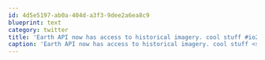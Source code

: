 ```yaml
---
id: 4d5e5197-ab0a-404d-a3f3-9dee2a6ea8c9
blueprint: text
category: twitter
title: 'Earth API now has access to historical imagery. cool stuff #io2011'
caption: 'Earth API now has access to historical imagery. cool stuff <span class="hashtag hashtag_local">#<a href="http://tweettemp.darylchymko.ca/?tag=io2011">io2011</a>'
---
```

